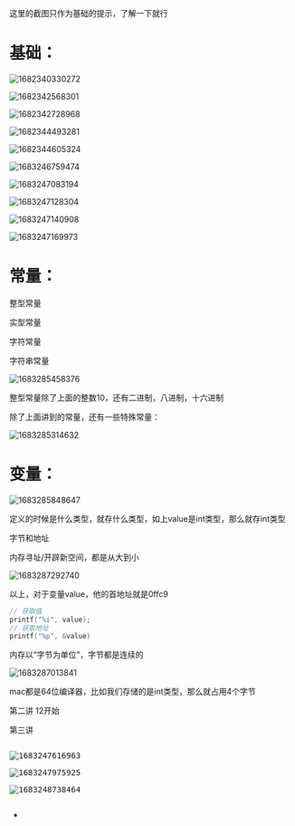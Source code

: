 这里的截图只作为基础的提示，了解一下就行

# 基础：

![1682340330272](image/1/1682340330272.png)

![1682342568301](image/1/1682342568301.png)

![1682342728968](image/1/1682342728968.png)

![1682344493281](image/1/1682344493281.png)

![1682344605324](image/1/1682344605324.png)

![1683246759474](image/1/1683246759474.png)

![1683247083194](image/1/1683247083194.png)

![1683247128304](image/1/1683247128304.png)

![1683247140908](image/1/1683247140908.png)

![1683247169973](image/1/1683247169973.png)

# 常量：

整型常量

实型常量

字符常量

字符串常量

![1683285458376](image/1/1683285458376.png)

整型常量除了上面的整数10，还有二进制，八进制，十六进制

除了上面讲到的常量，还有一些特殊常量：

![1683285314632](image/1/1683285314632.png)

# 变量：

![1683285848647](image/1/1683285848647.png)

定义的时候是什么类型，就存什么类型，如上value是int类型，那么就存int类型


字节和地址

内存寻址/开辟新空间，都是从大到小

![1683287292740](image/1/1683287292740.png)

以上，对于变量value，他的首地址就是0ffc9

```c
// 获取值
printf("%i", value);
// 获取地址
printf("%p", &value)
```

内存以“字节为单位"，字节都是连续的

![1683287013841](image/1/1683287013841.png)

mac都是64位编译器，比如我们存储的是int类型，那么就占用4个字节


第二讲 12开始



第三讲

<pre class="vditor-reset" placeholder="" contenteditable="true" spellcheck="false"><p data-block="0"><img src="https://file+.vscode-resource.vscode-cdn.net/Users/bytedance/personal/diary/IOS/C/image/1/1683247616963.png" alt="1683247616963"/></p><p data-block="0"><img src="https://file+.vscode-resource.vscode-cdn.net/Users/bytedance/personal/diary/IOS/C/image/1/1683247975925.png" alt="1683247975925"/></p><p data-block="0"><img src="https://file+.vscode-resource.vscode-cdn.net/Users/bytedance/personal/diary/IOS/C/image/1/1683248738464.png" alt="1683248738464"/></p></pre>




-
